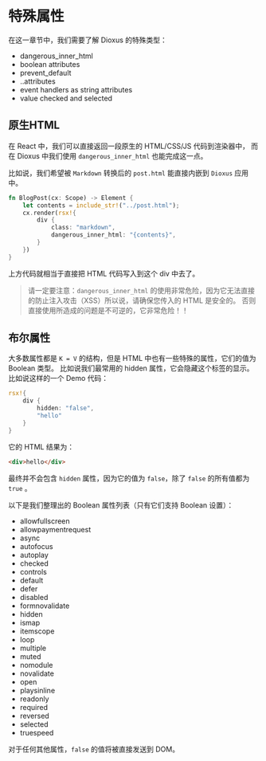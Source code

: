 # 特殊属性

在这一章节中，我们需要了解 Dioxus 的特殊类型：

- dangerous_inner_html
- boolean attributes
- prevent_default
- ..attributes
- event handlers as string attributes
- value checked and selected

## 原生HTML

在 React 中，我们可以直接返回一段原生的 HTML/CSS/JS 代码到渲染器中，
而在 Dioxus 中我们使用 `dangerous_inner_html` 也能完成这一点。

比如说，我们希望被 `Markdown` 转换后的 `post.html` 能直接内嵌到 `Dioxus` 应用中。

```rust
fn BlogPost(cx: Scope) -> Element {
    let contents = include_str!("../post.html");
    cx.render(rsx!{
        div {
            class: "markdown",
            dangerous_inner_html: "{contents}",
        }
    })
}
```

上方代码就相当于直接把 HTML 代码写入到这个 div 中去了。

> 请一定要注意：`dangerous_inner_html` 的使用非常危险，因为它无法直接的防止注入攻击（XSS）所以说，请确保您传入的 HTML 是安全的。
> 否则直接使用所造成的问题是不可逆的，它非常危险！！

## 布尔属性

大多数属性都是 `K = V` 的结构，但是 HTML 中也有一些特殊的属性，它们的值为 Boolean 类型。
比如说我们最常用的 hidden 属性，它会隐藏这个标签的显示。比如说这样的一个 Demo 代码：

```rust
rsx!{
    div {
        hidden: "false",
        "hello"
    }
}
```

它的 HTML 结果为：

```html
<div>hello</div> 
```

最终并不会包含 `hidden` 属性，因为它的值为 `false`，除了 `false` 的所有值都为 `true` 。

以下是我们整理出的 Boolean 属性列表（只有它们支持 Boolean 设置）：

- allowfullscreen
- allowpaymentrequest
- async
- autofocus
- autoplay
- checked
- controls
- default
- defer
- disabled
- formnovalidate
- hidden
- ismap
- itemscope
- loop
- multiple
- muted
- nomodule
- novalidate
- open
- playsinline
- readonly
- required
- reversed
- selected
- truespeed

对于任何其他属性，`false` 的值将被直接发送到 DOM。